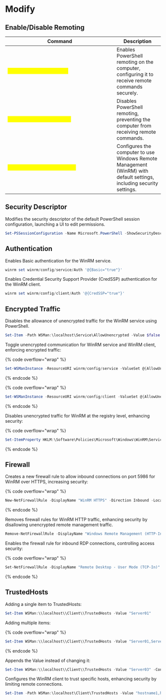 # Modify

## Enable/Disable Remoting

<table data-header-hidden data-full-width="true"><thead><tr><th width="337">Command</th><th>Description</th></tr></thead><tbody><tr><td><mark style="color:yellow;"><code>Enable-PSRemoting -Force</code></mark></td><td>Enables PowerShell remoting on the computer, configuring it to receive remote commands securely.</td></tr><tr><td><mark style="color:yellow;"><code>Disable-PSRemoting -Force</code></mark></td><td>Disables PowerShell remoting, preventing the computer from receiving remote commands.</td></tr><tr><td><mark style="color:yellow;"><code>Set-WSManQuickConfig -Force</code></mark></td><td>Configures the computer to use Windows Remote Management (WinRM) with default settings, including security settings.</td></tr></tbody></table>

## Security Descriptor

Modifies the security descriptor of the default PowerShell session configuration, launching a UI to edit permissions.

```powershell
Set-PSSessionConfiguration -Name Microsoft.PowerShell -ShowSecurityDescriptorUI
```

## Authentication

Enables Basic authentication for the WinRM service.

```powershell
winrm set winrm/config/service/Auth '@{Basic="true"}'
```

Enables Credential Security Support Provider (CredSSP) authentication for the WinRM client.

```powershell
winrm set winrm/config/client/Auth '@{CredSSP="true"}'
```

## Encrypted Traffic

Disables the allowance of unencrypted traffic for the WinRM service using PowerShell.

```powershell
Set-Item -Path WSMan:\localhost\Service\AllowUnencrypted -Value $false
```

Toggle unencrypted communication for WinRM service and WinRM client, enforcing encrypted traffic:

{% code overflow="wrap" %}
```powershell
Set-WSManInstance -ResourceURI winrm/config/service -ValueSet @{AllowUnencrypted="false"}
```
{% endcode %}

{% code overflow="wrap" %}
```powershell
Set-WSManInstance -ResourceURI winrm/config/client -ValueSet @{AllowUnencrypted="false"}
```
{% endcode %}

Disables unencrypted traffic for WinRM at the registry level, enhancing security:

{% code overflow="wrap" %}
```powershell
Set-ItemProperty HKLM:\Software\Policies\Microsoft\Windows\WinRM\Service -Name AllowUnencryptedTraffic -Value 0
```
{% endcode %}

## Firewall

Creates a new firewall rule to allow inbound connections on port 5986 for WinRM over HTTPS, increasing security:

{% code overflow="wrap" %}
```powershell
New-NetFirewallRule -DisplayName "WinRM HTTPS" -Direction Inbound -LocalPort 5986 -Protocol TCP -Action Allow
```
{% endcode %}

Removes firewall rules for WinRM HTTP traffic, enhancing security by disallowing unencrypted remote management traffic.

```powershell
Remove-NetFirewallRule -DisplayName "Windows Remote Management (HTTP-In)"
```

Enables the firewall rule for inbound RDP connections, controlling access security:

{% code overflow="wrap" %}
```powershell
Set-NetFirewallRule -DisplayName "Remote Desktop - User Mode (TCP-In)" -Enabled True
```
{% endcode %}

## TrustedHosts

Adding a single item to TrustedHosts:

```powershell
Set-Item WSMan:\\localhost\\Client\\TrustedHosts -Value "Server01"
```

Adding multiple items:

{% code overflow="wrap" %}
```powershell
Set-Item WSMan:\\localhost\\Client\\TrustedHosts -Value "Server01,Server02,127.0.0.1"
```
{% endcode %}

Appends the Value instead of changing it:

```powershell
Set-Item WSMan:\\localhost\\Client\\TrustedHosts -Value "Server03" -Concatenate
```

Configures the WinRM client to trust specific hosts, enhancing security by limiting remote connections.

```powershell
Set-Item -Path WSMan:\localhost\Client\TrustedHosts -Value "hostname1,hostname2"
```

